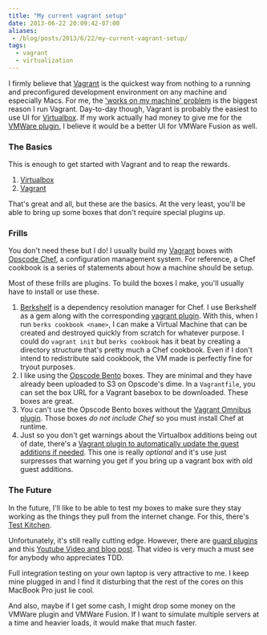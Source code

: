 ```yaml
---
title: "My current vagrant setup"
date: 2013-06-22 20:09:42-07:00
aliases:
 - /blog/posts/2013/6/22/my-current-vagrant-setup/
tags:
  - vagrant
  - virtualization
---
```


I firmly believe that [Vagrant][1] is the quickest way from nothing to a running and preconfigured development
environment on any machine and especially Macs. For me, the ['works on my machine' problem][2] is the biggest reason I
run Vagrant. Day-to-day though, Vagrant is probably the easiest to use UI for [Virtualbox][3]. If my work actually
had money to give me for the [VMWare plugin][4], I believe it would be a better UI for VMWare Fusion as well.

### The Basics

This is enough to get started with Vagrant and to reap the rewards.

1. [Virtualbox][3]
2. [Vagrant][4]

That's great and all, but these are the basics. At the very least, you'll be able to bring up some boxes that don't
require special plugins up.

### Frills

You don't need these but I do! I usually build my [Vagrant][4] boxes with [Opscode Chef][6],
a configuration management system. For reference, a Chef cookbook is a series of statements about how a machine
should be setup.

Most of these frills are plugins. To build the boxes I make, you'll usually have to install or use these.

1. [Berkshelf][5] is a dependency resolution manager for Chef. I use Berkshelf as a gem along with the corresponding
[vagrant plugin][7]. With this, when I run `berks cookbook <name>`, I can  make a Virtual Machine that can be created
 and destroyed quickly from scratch for whatever purpose. I could do `vagrant init` but `berks cookbook` has it beat
 by creating a directory structure that's pretty much a Chef cookbook. Even if I don't intend to redistribute said cookbook,
the VM made is perfectly fine for tryout purposes.
2. I like using the [Opscode Bento][8] boxes. They are minimal and they have already been uploaded to S3 on Opscode's
 dime. In a `Vagrantfile`, you can set the box URL for a Vagrant basebox to be downloaded. These boxes are great.
3. You can't use the Opscode Bento boxes without the [Vagrant Omnibus plugin][9]. Those boxes *do not include Chef*
so you must install Chef at runtime.
4. Just so you don't get warnings about the Virtualbox additions being out of date,
there's a [Vagrant plugin to automatically update the guest additions if needed][10]. This one is really *optional*
and it's use just surpresses that warning you get if you bring up a vagrant box with old guest additions.


### The Future

In the future, I'll like to be able to test my boxes to make sure they stay working as the things they pull from the
internet change. For this, there's [Test Kitchen][11].

Unfortunately, it's still really cutting edge. However, there are [guard plugins][12] and this [Youtube Video and
blog post][13]. That video is very much a must see for anybody who appreciates TDD.

Full integration testing on your own laptop is very attractive to me. I keep mine plugged in and I find it disturbing
 that the rest of the cores on this MacBook Pro just lie cool.

And also, maybe if I get some cash, I might drop some money on the VMWare plugin and VMWare Fusion. If I want to
simulate multiple servers at a time and heavier loads, it would make that much faster.

[1]: http://vagrantup.com
[2]: http://docs.vagrantup.com/v2/why-vagrant/
[3]: https://www.virtualbox.org/‎
[4]: http://www.vagrantup.com/vmware
[5]: http://berkshelf.com/
[6]: http://www.opscode.com/chef/
[7]: https://github.com/riotgames/vagrant-berkshelf
[8]: https://github.com/opscode/bento
[9]: https://github.com/schisamo/vagrant-omnibus
[10]: https://github.com/opscode/bento
[11]: https://github.com/opscode/test-kitchen
[12]: https://github.com/opscode/guard-kitchen
[13]: http://starkandwayne.com/articles/2013/05/07/tdd-your-devops-with-test-kitchen/
